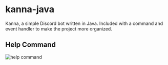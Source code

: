 # kanna-java
Kanna, a simple Discord bot written in Java. Included with a command and event handler to make the project more organized.

## Help Command
![help command](https://imgur.com/7IBFuF3.png)
